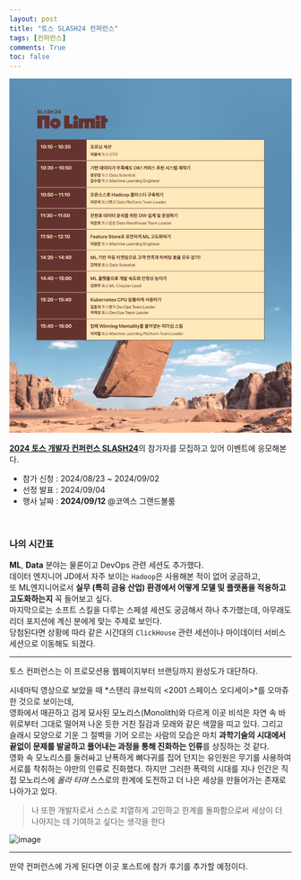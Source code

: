```yaml
---
layout: post
title: "토스 SLASH24 컨퍼런스"
tags: [컨퍼런스]
comments: True
toc: false
---
```


![image](../images/slash24.png)

[**2024 토스 개발자 컨퍼런스 SLASH24**](https://toss.im/slash-24)의 참가자를 모집하고 있어 이벤트에 응모해본다.  

- 참가 신청 : 2024/08/23 ~ 2024/09/02
- 선정 발표 : 2024/09/04
- 행사 날짜 : **2024/09/12** @코엑스 그랜드볼룸  
<br>  

### 나의 시간표

**ML**, **Data** 분야는 물론이고 DevOps 관련 세션도 추가했다.  
데이터 엔지니어 JD에서 자주 보이는 `Hadoop`은 사용해본 적이 없어 궁금하고,  
또 ML엔지니어로서 **실무 (특히 금융 산업) 환경에서 어떻게 모델 및 플랫폼을 적용하고 고도화하는지** 꼭 들어보고 싶다.  
마지막으로는 소프트 스킬을 다루는 스페셜 세션도 궁금해서 하나 추가했는데, 아무래도 리더 포지션에 계신 분에게 맞는 주제로 보인다.  
당첨된다면 상황에 따라 같은 시간대의 `ClickHouse` 관련 세션이나 마이데이터 서비스 세션으로 이동해도 되겠다.  

---

토스 컨퍼런스는 이 프로모션용 웹페이지부터 브랜딩까지 완성도가 대단하다.  

시네마틱 영상으로 보았을 때 *스탠리 큐브릭의 \<2001 스페이스 오디세이\>*를 오마쥬한 것으로 보이는데,  
영화에서 매끈하고 검게 묘사된 모노리스(Monolith)와 다르게 이곳 비석은 자연 속 바위로부터 그대로 떨어져 나온 듯한 거친 질감과 모래와 같은 색깔을 띠고 있다. 그리고 슬래시 모양으로 기운 그 절벽을 기어 오르는 사람의 모습은 마치 **과학기술의 시대에서 끝없이 문제를 발굴하고 풀어내는 과정을 통해 진화하는 인류**를 상징하는 것 같다.  
영화 속 모노리스를 둘러싸고 난폭하게 뼈다귀를 집어 던지는 유인원은 무기를 사용하여 서로를 착취하는 야만의 인류로 진화했다. 
하지만 그러한 폭력의 시대를 지나 인간은 직접 모노리스에 *올라 타며* 스스로의 한계에 도전하고 더 나은 세상을 만들어가는 존재로 나아가고 있다.  
>나 또한 개발자로서 스스로 치열하게 고민하고 한계를 돌파함으로써 세상이 더 나아지는 데 기여하고 싶다는 생각을 한다

![image](https://github.com/user-attachments/assets/184ae3e8-c26e-4f83-9ceb-fc937ec58155)

---

만약 컨퍼런스에 가게 된다면 이곳 포스트에 참가 후기를 추가할 예정이다.